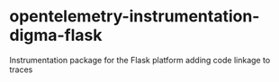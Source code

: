 # opentelemetry-instrumentation-digma-flask
Instrumentation package for the Flask platform adding code linkage to traces
